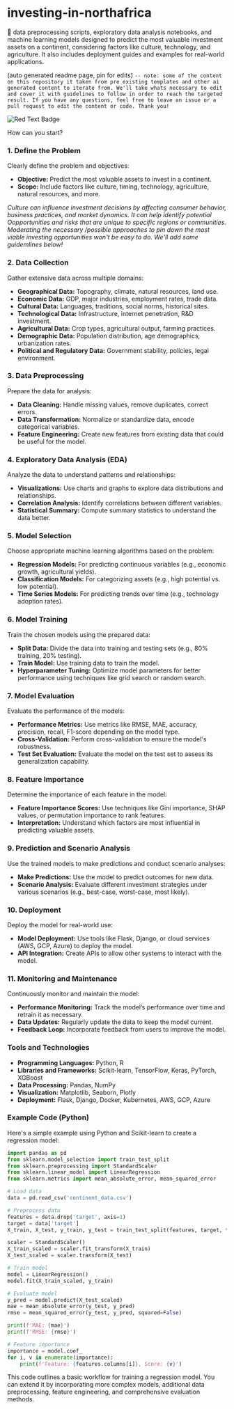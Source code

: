 # investing-in-northafrica
🌌 data preprocessing scripts, exploratory data analysis notebooks, and machine learning models designed to predict the most valuable investment assets on a continent, considering factors like culture, technology, and agriculture. It also includes deployment guides and examples for real-world applications.

(auto generated readme page, pin for edits)
`-- note: some of the content on this repository it taken from pre existing templates and other ai generated content to iterate from. We'll take whats necessary to edit and cover it with guidelines to follow in order to reach the targeted result. If you have any questions, feel free to leave an issue or a pull request to edit the content or code. Thank you!`

![Red Text Badge](https://img.shields.io/badge/Custom-Red-red)


How can you start? 

### 1. Define the Problem
Clearly define the problem and objectives:
- **Objective:** Predict the most valuable assets to invest in a continent.
- **Scope:** Include factors like culture, timing, technology, agriculture, natural resources, and more.


<i>
Culture can influence investment decisions by affecting consumer behavior, business practices, and market dynamics. It can help identify potential Oopportunities and risks that are unique to specific regions or communities. Moderating the necessary /possible approaches to pin down the most viable investing opportunities won't be easy to do. We'll add some guidemlines below!
</i>




### 2. Data Collection
Gather extensive data across multiple domains:
- **Geographical Data:** Topography, climate, natural resources, land use.
- **Economic Data:** GDP, major industries, employment rates, trade data.
- **Cultural Data:** Languages, traditions, social norms, historical sites.
- **Technological Data:** Infrastructure, internet penetration, R&D investment.
- **Agricultural Data:** Crop types, agricultural output, farming practices.
- **Demographic Data:** Population distribution, age demographics, urbanization rates.
- **Political and Regulatory Data:** Government stability, policies, legal environment.

### 3. Data Preprocessing
Prepare the data for analysis:
- **Data Cleaning:** Handle missing values, remove duplicates, correct errors.
- **Data Transformation:** Normalize or standardize data, encode categorical variables.
- **Feature Engineering:** Create new features from existing data that could be useful for the model.

### 4. Exploratory Data Analysis (EDA)
Analyze the data to understand patterns and relationships:
- **Visualizations:** Use charts and graphs to explore data distributions and relationships.
- **Correlation Analysis:** Identify correlations between different variables.
- **Statistical Summary:** Compute summary statistics to understand the data better.

### 5. Model Selection
Choose appropriate machine learning algorithms based on the problem:
- **Regression Models:** For predicting continuous variables (e.g., economic growth, agricultural yields).
- **Classification Models:** For categorizing assets (e.g., high potential vs. low potential).
- **Time Series Models:** For predicting trends over time (e.g., technology adoption rates).

### 6. Model Training
Train the chosen models using the prepared data:
- **Split Data:** Divide the data into training and testing sets (e.g., 80% training, 20% testing).
- **Train Model:** Use training data to train the model.
- **Hyperparameter Tuning:** Optimize model parameters for better performance using techniques like grid search or random search.

### 7. Model Evaluation
Evaluate the performance of the models:
- **Performance Metrics:** Use metrics like RMSE, MAE, accuracy, precision, recall, F1-score depending on the model type.
- **Cross-Validation:** Perform cross-validation to ensure the model's robustness.
- **Test Set Evaluation:** Evaluate the model on the test set to assess its generalization capability.

### 8. Feature Importance
Determine the importance of each feature in the model:
- **Feature Importance Scores:** Use techniques like Gini importance, SHAP values, or permutation importance to rank features.
- **Interpretation:** Understand which factors are most influential in predicting valuable assets.

### 9. Prediction and Scenario Analysis
Use the trained models to make predictions and conduct scenario analyses:
- **Make Predictions:** Use the model to predict outcomes for new data.
- **Scenario Analysis:** Evaluate different investment strategies under various scenarios (e.g., best-case, worst-case, most likely).

### 10. Deployment
Deploy the model for real-world use:
- **Model Deployment:** Use tools like Flask, Django, or cloud services (AWS, GCP, Azure) to deploy the model.
- **API Integration:** Create APIs to allow other systems to interact with the model.

### 11. Monitoring and Maintenance
Continuously monitor and maintain the model:
- **Performance Monitoring:** Track the model’s performance over time and retrain it as necessary.
- **Data Updates:** Regularly update the data to keep the model current.
- **Feedback Loop:** Incorporate feedback from users to improve the model.

### Tools and Technologies
- **Programming Languages:** Python, R
- **Libraries and Frameworks:** Scikit-learn, TensorFlow, Keras, PyTorch, XGBoost
- **Data Processing:** Pandas, NumPy
- **Visualization:** Matplotlib, Seaborn, Plotly
- **Deployment:** Flask, Django, Docker, Kubernetes, AWS, GCP, Azure

### Example Code (Python)

Here's a simple example using Python and Scikit-learn to create a regression model:

```python
import pandas as pd
from sklearn.model_selection import train_test_split
from sklearn.preprocessing import StandardScaler
from sklearn.linear_model import LinearRegression
from sklearn.metrics import mean_absolute_error, mean_squared_error

# Load data
data = pd.read_csv('continent_data.csv')

# Preprocess data
features = data.drop('target', axis=1)
target = data['target']
X_train, X_test, y_train, y_test = train_test_split(features, target, test_size=0.2, random_state=42)

scaler = StandardScaler()
X_train_scaled = scaler.fit_transform(X_train)
X_test_scaled = scaler.transform(X_test)

# Train model
model = LinearRegression()
model.fit(X_train_scaled, y_train)

# Evaluate model
y_pred = model.predict(X_test_scaled)
mae = mean_absolute_error(y_test, y_pred)
rmse = mean_squared_error(y_test, y_pred, squared=False)

print(f'MAE: {mae}')
print(f'RMSE: {rmse}')

# Feature importance
importance = model.coef_
for i, v in enumerate(importance):
    print(f'Feature: {features.columns[i]}, Score: {v}')
```

This code outlines a basic workflow for training a regression model. You can extend it by incorporating more complex models, additional data preprocessing, feature engineering, and comprehensive evaluation methods.


